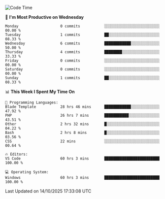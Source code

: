 <!--START_SECTION:waka-->
![Code Time](http://img.shields.io/badge/Code%20Time-6%2C116%20hrs%2014%20mins-blue)

📅 **I'm Most Productive on Wednesday** 

```text
Monday                   0 commits           ░░░░░░░░░░░░░░░░░░░░░░░░░   00.00 % 
Tuesday                  1 commits           ██░░░░░░░░░░░░░░░░░░░░░░░   08.33 % 
Wednesday                6 commits           ████████████░░░░░░░░░░░░░   50.00 % 
Thursday                 4 commits           ████████░░░░░░░░░░░░░░░░░   33.33 % 
Friday                   0 commits           ░░░░░░░░░░░░░░░░░░░░░░░░░   00.00 % 
Saturday                 0 commits           ░░░░░░░░░░░░░░░░░░░░░░░░░   00.00 % 
Sunday                   1 commits           ██░░░░░░░░░░░░░░░░░░░░░░░   08.33 % 
```


📊 **This Week I Spent My Time On** 

```text
💬 Programming Languages: 
Blade Template           28 hrs 46 mins      ████████████░░░░░░░░░░░░░   47.92 % 
PHP                      26 hrs 7 mins       ███████████░░░░░░░░░░░░░░   43.51 % 
Other                    2 hrs 32 mins       █░░░░░░░░░░░░░░░░░░░░░░░░   04.22 % 
Bash                     2 hrs 8 mins        █░░░░░░░░░░░░░░░░░░░░░░░░   03.56 % 
CSS                      22 mins             ░░░░░░░░░░░░░░░░░░░░░░░░░   00.64 % 

🔥 Editors: 
VS Code                  60 hrs 3 mins       █████████████████████████   100.00 % 

💻 Operating System: 
Windows                  60 hrs 3 mins       █████████████████████████   100.00 % 
```


 Last Updated on 14/10/2025 17:33:08 UTC
<!--END_SECTION:waka-->
